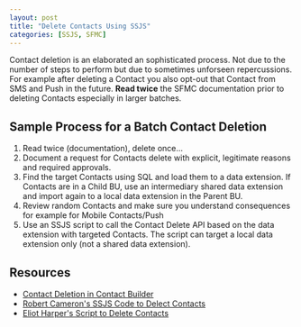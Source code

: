 ```yaml
---
layout: post
title: "Delete Contacts Using SSJS"
categories: [SSJS, SFMC]
---
```


Contact deletion is an elaborated an sophisticated process. Not due to the number of steps to perform but due to sometimes unforseen repercussions. For example after deleting a Contact you also opt-out that Contact from SMS and Push in the future. **Read twice** the SFMC documentation prior to deleting Contacts especially in larger batches. 

## Sample Process for a Batch Contact Deletion
1. Read twice (documentation), delete once&hellip;
2. Document a request for Contacts delete with explicit, legitimate reasons and required approvals.
3. Find the target Contacts using SQL and load them to a data extension. If Contacts are in a Child BU, use an intermediary shared data extension and import again to a local data extension in the Parent BU.
4. Review random Contacts and make sure you understand consequences for example for Mobile Contacts/Push
5. Use an SSJS script to call the Contact Delete API based on the data extension with targeted Contacts. The script can target a local data extension only (not a shared data extension).

## Resources
*   [Contact Deletion in Contact Builder](https://help.salesforce.com/s/articleView?id=sf.mc_cab_contact_deletion.htm&type=5)
*   [Robert Cameron's SSJS Code to Delect Contacts](https://github.com/camrobert/SalesforceMarketingCloud/blob/main/SSJS%20Contact%20Deletion)
*   [Eliot Harper's Script to Delete Contacts](https://gist.github.com/eliotharper/d1f8c7b4e5b4643e3b9b9da483fa04de)